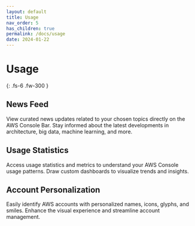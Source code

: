 ```yaml
---
layout: default
title: Usage
nav_order: 5
has_children: true
permalink: /docs/usage
date: 2024-01-22
---
```


# Usage

{: .fs-6 .fw-300 }


## News Feed

View curated news updates related to your chosen topics directly on the AWS Console Bar.
Stay informed about the latest developments in architecture, big data, machine learning, and more.

## Usage Statistics

Access usage statistics and metrics to understand your AWS Console usage patterns.
Draw custom dashboards to visualize trends and insights.

## Account Personalization

Easily identify AWS accounts with personalized names, icons, glyphs, and smiles.
Enhance the visual experience and streamline account management.